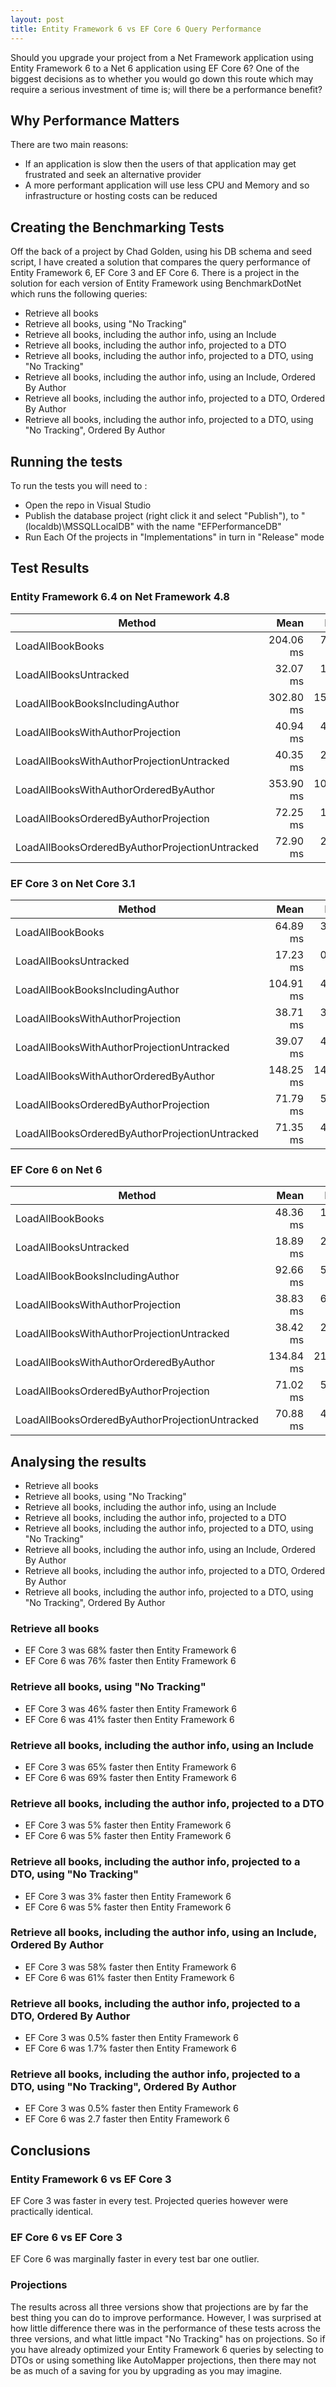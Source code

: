 ```yaml
---
layout: post
title: Entity Framework 6 vs EF Core 6 Query Performance
--- 
```


Should you upgrade your project from a Net Framework application using Entity Framework 6 to a Net 6 application using EF Core 6? One of the biggest decisions as to whether you would go down this route which may require a serious investment of time is; will there be a performance benefit?

## Why Performance Matters

There are two main reasons:

- If an application is slow then the users of that application may get frustrated and seek an alternative provider
- A more performant application will use less CPU and Memory and so infrastructure or hosting costs can be reduced

## Creating the Benchmarking Tests

Off the back of a project by Chad Golden, using his DB schema and seed script, I have created a solution that compares the query performance of Entity Framework 6, EF Core 3 and EF Core 6. There is a project in the solution for each version of Entity Framework using BenchmarkDotNet which runs the following queries:

- Retrieve all books
- Retrieve all books, using "No Tracking"
- Retrieve all books, including the author info, using an Include
- Retrieve all books, including the author info, projected to a DTO
- Retrieve all books, including the author info, projected to a DTO, using "No Tracking"
- Retrieve all books, including the author info, using an Include, Ordered By Author
- Retrieve all books, including the author info, projected to a DTO, Ordered By Author
- Retrieve all books, including the author info, projected to a DTO, using "No Tracking", Ordered By Author

## Running the tests

To run the tests you will need to :

- Open the repo in Visual Studio
- Publish the database project (right click it and select "Publish"), to "(localdb)\MSSQLLocalDB" with the name "EFPerformanceDB"
- Run Each Of the projects in "Implementations" in turn in "Release" mode

## Test Results


### Entity Framework 6.4 on Net Framework 4.8

| Method                                         |      Mean |     Error |    StdDev |    Median |
|----------------------------------------------- |----------:|----------:|----------:|----------:|
| LoadAllBookBooks                               | 204.06 ms |  7.952 ms |  5.260 ms | 203.19 ms |
| LoadAllBooksUntracked                          |  32.07 ms |  1.575 ms |  1.042 ms |  32.20 ms |
| LoadAllBookBooksIncludingAuthor                | 302.80 ms | 15.428 ms | 10.204 ms | 302.20 ms |
| LoadAllBooksWithAuthorProjection               |  40.94 ms |  4.892 ms |  3.236 ms |  39.57 ms |
| LoadAllBooksWithAuthorProjectionUntracked      |  40.35 ms |  2.641 ms |  1.747 ms |  40.23 ms |
| LoadAllBooksWithAuthorOrderedByAuthor          | 353.90 ms | 10.720 ms |  7.091 ms | 353.45 ms |
| LoadAllBooksOrderedByAuthorProjection          |  72.25 ms |  1.625 ms |  0.967 ms |  72.33 ms |
| LoadAllBooksOrderedByAuthorProjectionUntracked |  72.90 ms |  2.428 ms |  1.445 ms |  73.40 ms |


### EF Core 3 on Net Core 3.1

|                                         Method |      Mean |     Error |   StdDev |    Median |
|----------------------------------------------- |----------:|----------:|---------:|----------:|
| LoadAllBookBooks                               |  64.89 ms |  3.923 ms | 2.334 ms |  64.68 ms |
| LoadAllBooksUntracked                          |  17.23 ms |  0.977 ms | 0.511 ms |  17.10 ms |
| LoadAllBookBooksIncludingAuthor                | 104.91 ms |  4.156 ms | 2.174 ms | 104.25 ms |
| LoadAllBooksWithAuthorProjection               |  38.71 ms |  3.687 ms | 2.438 ms |  37.74 ms |
| LoadAllBooksWithAuthorProjectionUntracked      |  39.07 ms |  4.986 ms | 2.608 ms |  37.82 ms |
| LoadAllBooksWithAuthorOrderedByAuthor          | 148.25 ms | 14.324 ms | 9.475 ms | 145.93 ms |
| LoadAllBooksOrderedByAuthorProjection          |  71.79 ms |  5.547 ms | 3.669 ms |  70.61 ms |
| LoadAllBooksOrderedByAuthorProjectionUntracked |  71.35 ms |  4.723 ms | 3.124 ms |  69.41 ms |

### EF Core 6 on Net 6

| Method                                         |      Mean |     Error |    StdDev |    Median |
|----------------------------------------------- |----------:|----------:|----------:|----------:|
| LoadAllBookBooks                               |  48.36 ms |  1.434 ms |  0.750 ms |  48.32 ms |
| LoadAllBooksUntracked                          |  18.89 ms |  2.209 ms |  1.461 ms |  18.84 ms |
| LoadAllBookBooksIncludingAuthor                |  92.66 ms |  5.287 ms |  3.146 ms |  91.37 ms |
| LoadAllBooksWithAuthorProjection               |  38.83 ms |  6.200 ms |  3.690 ms |  37.25 ms |
| LoadAllBooksWithAuthorProjectionUntracked      |  38.42 ms |  2.534 ms |  1.676 ms |  37.76 ms |
| LoadAllBooksWithAuthorOrderedByAuthor          | 134.84 ms | 21.555 ms | 14.258 ms | 127.06 ms |
| LoadAllBooksOrderedByAuthorProjection          |  71.02 ms |  5.152 ms |  3.066 ms |  70.51 ms |
| LoadAllBooksOrderedByAuthorProjectionUntracked |  70.88 ms |  4.888 ms |  3.233 ms |  70.79 ms |


## Analysing the results

- Retrieve all books
- Retrieve all books, using "No Tracking"
- Retrieve all books, including the author info, using an Include
- Retrieve all books, including the author info, projected to a DTO
- Retrieve all books, including the author info, projected to a DTO, using "No Tracking"
- Retrieve all books, including the author info, using an Include, Ordered By Author
- Retrieve all books, including the author info, projected to a DTO, Ordered By Author
- Retrieve all books, including the author info, projected to a DTO, using "No Tracking", Ordered By Author

### Retrieve all books

- EF Core 3 was 68% faster then Entity Framework 6
- EF Core 6 was 76% faster then Entity Framework 6

### Retrieve all books, using "No Tracking"

- EF Core 3 was 46% faster then Entity Framework 6
- EF Core 6 was 41% faster then Entity Framework 6

### Retrieve all books, including the author info, using an Include

- EF Core 3 was 65% faster then Entity Framework 6
- EF Core 6 was 69% faster then Entity Framework 6

### Retrieve all books, including the author info, projected to a DTO

- EF Core 3 was 5% faster then Entity Framework 6
- EF Core 6 was 5% faster then Entity Framework 6

### Retrieve all books, including the author info, projected to a DTO, using "No Tracking"

- EF Core 3 was 3% faster then Entity Framework 6
- EF Core 6 was 5% faster then Entity Framework 6

### Retrieve all books, including the author info, using an Include, Ordered By Author

- EF Core 3 was 58% faster then Entity Framework 6
- EF Core 6 was 61% faster then Entity Framework 6

### Retrieve all books, including the author info, projected to a DTO, Ordered By Author

- EF Core 3 was 0.5% faster then Entity Framework 6
- EF Core 6 was 1.7% faster then Entity Framework 6

### Retrieve all books, including the author info, projected to a DTO, using "No Tracking", Ordered By Author

- EF Core 3 was 0.5% faster then Entity Framework 6
- EF Core 6 was 2.7 faster then Entity Framework 6

## Conclusions

### Entity Framework 6 vs EF Core 3

EF Core 3 was faster in every test. Projected queries however were practically identical.

### EF Core 6 vs EF Core 3

EF Core 6 was marginally faster in every test bar one outlier.

### Projections

The results across all three versions show that projections are by far the best thing you can do to improve performance. However, I was surprised at how little difference there was in the performance of these tests across the three versions, and what little impact "No Tracking" has on projections. So if you have already optimized your Entity Framework 6 queries by selecting to DTOs or using something like AutoMapper projections, then there may not be as much of a saving for you by upgrading as you may imagine.